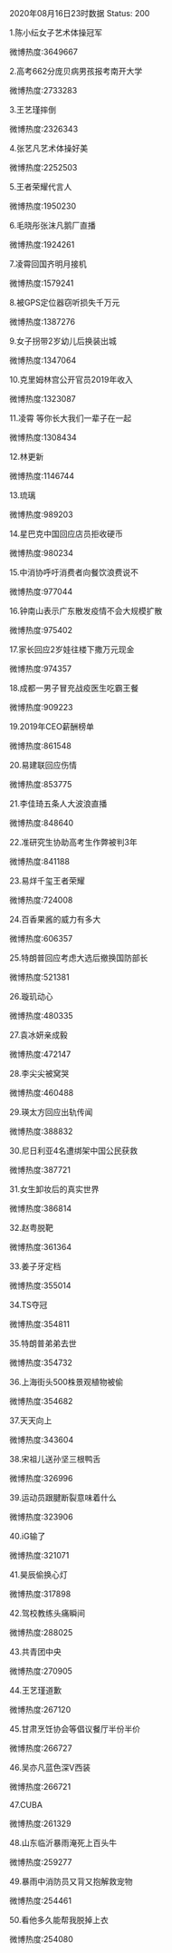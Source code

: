 2020年08月16日23时数据
Status: 200

1.陈小纭女子艺术体操冠军

微博热度:3649667

2.高考662分庞贝病男孩报考南开大学

微博热度:2733283

3.王艺瑾摔倒

微博热度:2326343

4.张艺凡艺术体操好美

微博热度:2252503

5.王者荣耀代言人

微博热度:1950230

6.毛晓彤张沫凡鹅厂直播

微博热度:1924261

7.凌霄回国齐明月接机

微博热度:1579241

8.被GPS定位器窃听损失千万元

微博热度:1387276

9.女子拐带2岁幼儿后换装出城

微博热度:1347064

10.克里姆林宫公开官员2019年收入

微博热度:1323087

11.凌霄 等你长大我们一辈子在一起

微博热度:1308434

12.林更新

微博热度:1146744

13.琉璃

微博热度:989203

14.星巴克中国回应店员拒收硬币

微博热度:980234

15.中消协呼吁消费者向餐饮浪费说不

微博热度:977044

16.钟南山表示广东散发疫情不会大规模扩散

微博热度:975402

17.家长回应2岁娃往楼下撒万元现金

微博热度:974357

18.成都一男子冒充战疫医生吃霸王餐

微博热度:909223

19.2019年CEO薪酬榜单

微博热度:861548

20.易建联回应伤情

微博热度:853775

21.李佳琦五条人大波浪直播

微博热度:848640

22.准研究生协助高考生作弊被判3年

微博热度:841188

23.易烊千玺王者荣耀

微博热度:724008

24.百香果酱的威力有多大

微博热度:606357

25.特朗普回应考虑大选后撤换国防部长

微博热度:521381

26.璇玑动心

微博热度:480335

27.袁冰妍亲成毅

微博热度:472147

28.李尖尖被窝哭

微博热度:460488

29.瑛太方回应出轨传闻

微博热度:388832

30.尼日利亚4名遭绑架中国公民获救

微博热度:387721

31.女生卸妆后的真实世界

微博热度:386814

32.赵粤脱靶

微博热度:361364

33.姜子牙定档

微博热度:355014

34.TS夺冠

微博热度:354811

35.特朗普弟弟去世

微博热度:354732

36.上海街头500株景观植物被偷

微博热度:354682

37.天天向上

微博热度:343604

38.宋祖儿送孙坚三根鸭舌

微博热度:326996

39.运动员跟腱断裂意味着什么

微博热度:323906

40.iG输了

微博热度:321071

41.昊辰偷换心灯

微博热度:317898

42.驾校教练头痛瞬间

微博热度:288025

43.共青团中央

微博热度:270905

44.王艺瑾道歉

微博热度:267120

45.甘肃烹饪协会等倡议餐厅半份半价

微博热度:266727

46.吴亦凡蓝色深V西装

微博热度:266721

47.CUBA

微博热度:261329

48.山东临沂暴雨淹死上百头牛

微博热度:259277

49.暴雨中消防员又背又抱解救宠物

微博热度:254461

50.看他多久能帮我脱掉上衣

微博热度:254080

